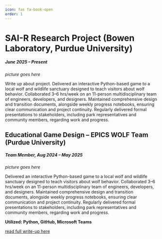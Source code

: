 ```yaml
---
icon: fas fa-book-open
order: 1
---
```


# SAI-R Research Project (Bowen Laboratory, Purdue University)
##### *June 2025 – Present*

*picture goes here*

Write up about project. Delivered an interactive Python-based game to a local wolf and wildlife sanctuary designed to teach visitors about wolf behavior. Collaborated 3–6 hrs/week on an 11-person multidisciplinary team of engineers, developers, and designers. Maintained comprehensive design and transition documents, alongside weekly progress notebooks, ensuring clear communication and project continuity. Regularly delivered formal presentations to stakeholders, including park representatives and community members, regarding work and progress.


## Educational Game Design – EPICS WOLF Team (Purdue University)
##### *Team Member, Aug 2024 – May 2025*

*picture goes here*

Delivered an interactive Python-based game to a local wolf and wildlife sanctuary designed to teach visitors about wolf behavior. Collaborated 3–6 hrs/week on an 11-person multidisciplinary team of engineers, developers, and designers. Maintained comprehensive design and transition documents, alongside weekly progress notebooks, ensuring clear communication and project continuity. Regularly delivered formal presentations to stakeholders, including park representatives and community members, regarding work and progress.

**Utilized: Python, GitHub, Microsoft Teams**

[read full write-up here](/)